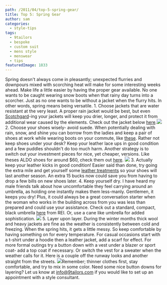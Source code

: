 ```yaml
---
path: /2011/04/top-5-spring-gear/
title: Top 5: Spring Gear
author: sam
categories: 
  - style-tips
tags: 
  - 9tailors
  - bespoke
  - custom suit
  - mens style
  - menswear
  - tips
featuredImage: 1833
---
```

Spring doesn't always come in pleasantly; unexpected flurries and downpours mixed with scorching heat will make for some interesting weeks ahead. Make life a little easier by having the proper gear available. No one wants to be caught wearing snow boots when that rainy day turns into a scorcher. Just as no one wants to be without a jacket when the flurry hits. In other words, spring means being versatile. 1. Choose jackets that are water resistant at the very least. A proper rain jacket would be best, but even [Scotchgard](http://www.scotchgard.com/wps/portal/3M/en_US/NAScotchgard/Home/Products/Product_Catalog/?PC_7_RJH9U523005FA0IQ73MR5E1AJ1_nid=G2S03CGQFKbeDZQG2JGH6Wgl)\-ing your jackets will keep you drier, longer, and protect it from additional wear caused by the elements. Check out the jacket below [her](http://www.oipolloi.com/Store/OiPolloi-DII-2738-51-barbour+cavendish+jacket+olive.html#)[e](http://www.oipolloi.com/Store/OiPolloi-DII-2738-51-barbour+cavendish+jacket+olive.html#).[![](http://3.bp.blogspot.com/-baRMnOtPtt4/TaJ6ta1J4yI/AAAAAAAAAMY/wT2FRE1_44c/s320/2738-1-L.jpg)](http://3.bp.blogspot.com/-baRMnOtPtt4/TaJ6ta1J4yI/AAAAAAAAAMY/wT2FRE1_44c/s1600/2738-1-L.jpg) 2. Choose your shoes wisely- avoid suede. When potentially dealing with rain, snow, and shine you can borrow from the ladies and keep a pair of shoes at work while wearing boots on your commute, like [these](http://shop.nordstrom.com/s/kenneth-cole-reaction-electric-rain-boot-men/3112117?cm_cat=datafeed&cm_ite=kenneth_cole_reaction_%27electric%27_rain_boot_%28men%29:311655&cm_pla=shoes:men:boots&cm_ven=Froogle&mr:referralID=NA&mr:trackingCode=A8E80B1E-10C8-DF11-B003-002219319097). Rather not keep shoes under your desk? Keep your leather lace ups in good condition and a few puddles shouldn't do too much harm. Another strategy is to switch out your investment pieces for nice, yet cheaper, versions. Like theses ALDO shoes for around $60, check them out [here](http://www.amazon.com/ALDO-Doe-Dress-Lace-up-Shoes/dp/B0040CCC0U). [![](http://4.bp.blogspot.com/-yfM6fi5ZbSg/TaMVPE2mQdI/AAAAAAAAAMw/UIapCS5nyPI/s320/b3Q1ZZ3ktbk0m5T-YVzVSYJekwSICdjDWaDcLGAi_ZaRvNbyclzG_HALrHakxayMNP-J2Zqfg0bbD2aqmATD_AHDCk4PW7VyNQD08nBHjdfOuEBG0MiWMdtvat4k7AmI1eeMJzEpUY5mLJpvvdmFTkxtF9L9scVw4d7U%253Ds180.jpg)](http://4.bp.blogspot.com/-yfM6fi5ZbSg/TaMVPE2mQdI/AAAAAAAAAMw/UIapCS5nyPI/s1600/b3Q1ZZ3ktbk0m5T-YVzVSYJekwSICdjDWaDcLGAi_ZaRvNbyclzG_HALrHakxayMNP-J2Zqfg0bbD2aqmATD_AHDCk4PW7VyNQD08nBHjdfOuEBG0MiWMdtvat4k7AmI1eeMJzEpUY5mLJpvvdmFTkxtF9L9scVw4d7U%253Ds180.jpg) 3. Actually keep your leather kicks in good condition! Easier said than done, try going the extra mile and get yourself some [leather treatments](http://www.amazon.com/Leather-Honey-Conditioner-Best-Bottle/dp/B003IS3HV0/ref=pd_sbs_shoe_6) so your shoes will last another season. An extra 15 bucks now could save you from having to drop a few bills on new shoes later. [ ](http://2.bp.blogspot.com/-4DpII3zDH_k/TaJ3Fia3PtI/AAAAAAAAAMQ/O3k5aYQmNNw/s1600/21BsU%252BZEluL._SL500_AA300_.jpg) 4. Keep yourself dry. I have heard my male friends talk about how uncomfortable they feel carrying around an umbrella, as holding one instantly makes them less-manly. Gentlemen, it keeps you dry! Plus, it could always be a great conversation starter when the woman who works in the building across from you was less than prepared and could use your assistance. Check out a standard, compact, black umbrella [here](http://www.rei.com/product/792726) from REI. Or, use a cane like umbrella for added sophistication. [![](http://3.bp.blogspot.com/-zjLIPUwD1_M/TaMSNVCQ_tI/AAAAAAAAAMg/EXLZkZuTWpk/s320/umbrella.jpg)](http://3.bp.blogspot.com/-zjLIPUwD1_M/TaMSNVCQ_tI/AAAAAAAAAMg/EXLZkZuTWpk/s1600/umbrella.jpg) 5. Layer upon layer. During the winter months thick wool and heavy jackets are fine as the weather is consistently between cold and freezing. When the spring hits, it gets a little messy. So keep comfortable by having something on for every temperature. For casual occasions start with a t-shirt under a hoodie then a leather jacket, add a scarf for effect. For more formal outings try a button down with a vest under a blazer or sport coat- add a top coat if necessary. Or switch the vest for a sweater when the weather calls for it. Here is a couple off the runway looks and another straight from the streets. [![](http://4.bp.blogspot.com/-tjYh-xFqEEk/TaMUlha4EgI/AAAAAAAAAMo/zofBF9UUV9g/s400/6a00e553cbc10c88340133f56320b2970b-800wi.jpg)](http://4.bp.blogspot.com/-tjYh-xFqEEk/TaMUlha4EgI/AAAAAAAAAMo/zofBF9UUV9g/s1600/6a00e553cbc10c88340133f56320b2970b-800wi.jpg)Remember; thinner clothes first, stay comfortable, and try to mix in some color. Need some nice button downs for layering? Let us know at info@9tailors.com if you would like to set up an appointment with a style consultant.